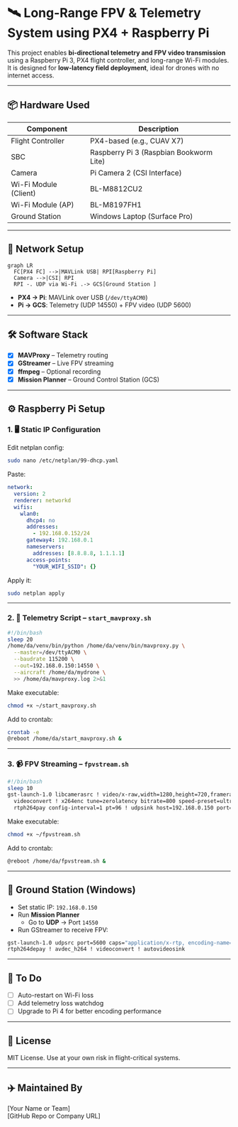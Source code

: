 # 🛰️ Long-Range FPV & Telemetry System using PX4 + Raspberry Pi

This project enables **bi-directional telemetry and FPV video transmission** using a Raspberry Pi 3, PX4 flight controller, and long-range Wi-Fi modules. It is designed for **low-latency field deployment**, ideal for drones with no internet access.

---

## 📦 Hardware Used

| Component              | Description                                 |
|------------------------|---------------------------------------------|
| Flight Controller      | PX4-based (e.g., CUAV X7)                   |
| SBC                    | Raspberry Pi 3 (Raspbian Bookworm Lite)     |
| Camera                 | Pi Camera 2 (CSI Interface)                 |
| Wi-Fi Module (Client)  | BL-M8812CU2                                 |
| Wi-Fi Module (AP)      | BL-M8197FH1                                 |
| Ground Station         | Windows Laptop (Surface Pro)                |

---

## 🔧 Network Setup

```mermaid
graph LR
  FC[PX4 FC] -->|MAVLink USB| RPI[Raspberry Pi]
  Camera -->|CSI| RPI
  RPI -. UDP via Wi-Fi .-> GCS[Ground Station ]
```

- **PX4 → Pi**: MAVLink over USB (`/dev/ttyACM0`)
- **Pi → GCS**: Telemetry (UDP 14550) + FPV video (UDP 5600)

---

## 🛠️ Software Stack

- [x] **MAVProxy** – Telemetry routing
- [x] **GStreamer** – Live FPV streaming
- [x] **ffmpeg** – Optional recording
- [x] **Mission Planner** – Ground Control Station (GCS)

---

## ⚙️ Raspberry Pi Setup

### 1. 🖥️ Static IP Configuration

Edit netplan config:

```bash
sudo nano /etc/netplan/99-dhcp.yaml
```

Paste:

```yaml
network:
  version: 2
  renderer: networkd
  wifis:
    wlan0:
      dhcp4: no
      addresses:
        - 192.168.0.152/24
      gateway4: 192.168.0.1
      nameservers:
        addresses: [8.8.8.8, 1.1.1.1]
      access-points:
        "YOUR_WIFI_SSID": {}
```

Apply it:

```bash
sudo netplan apply
```

---

### 2. 🧪 Telemetry Script – `start_mavproxy.sh`

```bash
#!/bin/bash
sleep 20
/home/da/venv/bin/python /home/da/venv/bin/mavproxy.py \
  --master=/dev/ttyACM0 \
  --baudrate 115200 \
  --out=192.168.0.150:14550 \
  --aircraft /home/da/mydrone \
  >> /home/da/mavproxy.log 2>&1
```

Make executable:
```bash
chmod +x ~/start_mavproxy.sh
```

Add to crontab:
```bash
crontab -e
@reboot /home/da/start_mavproxy.sh &
```

---

### 3. 📹 FPV Streaming – `fpvstream.sh`

```bash
#!/bin/bash
sleep 10
gst-launch-1.0 libcamerasrc ! video/x-raw,width=1280,height=720,framerate=30/1 ! \
  videoconvert ! x264enc tune=zerolatency bitrate=800 speed-preset=ultrafast ! \
  rtph264pay config-interval=1 pt=96 ! udpsink host=192.168.0.150 port=5600
```

Make executable:
```bash
chmod +x ~/fpvstream.sh
```

Add to crontab:
```bash
@reboot /home/da/fpvstream.sh &
```

---

## 🧭 Ground Station (Windows)

- Set static IP: `192.168.0.150`
- Run **Mission Planner**
  - Go to **UDP** → Port `14550`
- Run GStreamer to receive FPV:

```bash
gst-launch-1.0 udpsrc port=5600 caps="application/x-rtp, encoding-name=H264, payload=96" ! \
rtph264depay ! avdec_h264 ! videoconvert ! autovideosink
```

---

## 🚧 To Do

- [ ] Auto-restart on Wi-Fi loss
- [ ] Add telemetry loss watchdog
- [ ] Upgrade to Pi 4 for better encoding performance

---

## 📄 License

MIT License. Use at your own risk in flight-critical systems.

---

## ✈️ Maintained By

[Your Name or Team]  
[GitHub Repo or Company URL]
